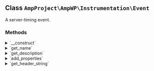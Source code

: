 ## Class `AmpProject\AmpWP\Instrumentation\Event`

A server-timing event.

### Methods
<details>
<summary>`__construct`</summary>

```php
public __construct( $name, $description = null, $properties = array() )
```

Event constructor.


</details>
<details>
<summary>`get_name`</summary>

```php
public get_name()
```

Get the name of the event.


</details>
<details>
<summary>`get_description`</summary>

```php
public get_description()
```

Get the description of the event.


</details>
<details>
<summary>`add_properties`</summary>

```php
public add_properties( $properties )
```

Add additional properties to the event.


</details>
<details>
<summary>`get_header_string`</summary>

```php
public get_header_string()
```

Get the server timing header string.


</details>
